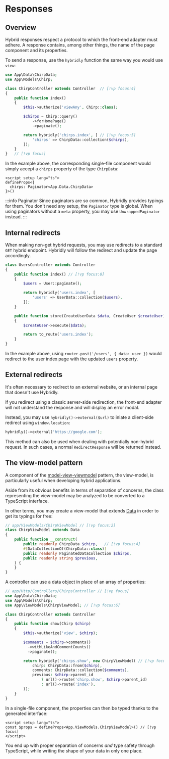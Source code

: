 # Responses

## Overview

Hybrid responses respect a protocol to which the front-end adapter must adhere. A response contains, among other things, the name of the page component and its properties.

To send a response, use the `hybridly` function the same way you would use `view`:

```php
use App\Data\ChirpData;
use App\Models\Chirp;

class ChirpController extends Controller  // [!vp focus:4]
{
    public function index()
    {
        $this->authorize('viewAny', Chirp::class);

        $chirps = Chirp::query()
            ->forHomePage()
            ->paginate();

        return hybridly('chirps.index', [ // [!vp focus:5]
            'chirps' => ChirpData::collection($chirps),
        ]);
    }
}   // [!vp focus]
```

In the example above, the corresponding single-file component would simply accept a `chirps` property of the type `ChirpData`:

```vue
<script setup lang="ts">
defineProps<{
  chirps: Paginator<App.Data.ChirpData>
}>()
```

:::info Paginator
Since paginators are so common, Hybridly provides typings for them. You don't need any setup, the `Paginator` type is global. When using paginators without a `meta` property, you may use `UnwrappedPaginator` instead.
:::

## Internal redirects

When making non-get hybrid requests, you may use redirects to a standard `GET` hybrid endpoint. Hybridly will follow the redirect and update the page accordingly.

```php
class UsersController extends Controller
{
    public function index() // [!vp focus:8]
    {
        $users = User::paginate();

        return hybridly('users.index', [
            'users' => UserData::collection($users),
        ]);
    }

    public function store(CreateUserData $data, CreateUser $createUser) // [!vp focus:6]
    {
        $createUser->execute($data);

        return to_route('users.index');
    }
}
```

In the example above, using `router.post('/users', { data: user })` would redirect to the user index page with the updated `users` property.

## External redirects

It's often necessary to redirect to an external website, or an internal page that doesn't use Hybridly.

If you redirect using a classic server-side redirection, the front-end adapter will not understand the response and will display an error modal. 

Instead, you may use `hybridly()->external($url)` to iniate a client-side redirect using `window.location`:

```php
hybridly()->external('https://google.com');
```

This method can also be used when dealing with potentially non-hybrid request. In such cases, a normal `RedirectResponse` will be returned instead.


## The view-model pattern

A component of the [model-view-viewmodel](https://en.wikipedia.org/wiki/Model%E2%80%93view%E2%80%93viewmodel) pattern, the view-model, is particularly useful when developing hybrid applications.

Aside from its obvious benefits in terms of separation of concerns, the class representing the view-model may be analyzed to be converted to a TypeScript interface.

In other terms, you may create a view-model that extends [Data](https://github.com/spatie/laravel-data) in order to get its typings for free:

```php
// app/ViewModels/ChirpViewModel // [!vp focus:2]
class ChirpViewModel extends Data
{
    public function __construct(
        public readonly ChirpData $chirp,   // [!vp focus:4]
        #[DataCollectionOf(ChirpData::class)]
        public readonly PaginatedDataCollection $chirps,
        public readonly string $previous,
    ) {
    }
}
```

A controller can use a data object in place of an array of properties:

```php
// app/Http/Controllers/ChirpsController // [!vp focus]
use App\Data\ChirpData;
use App\Models\Chirp;
use App\ViewModels\ChirpViewModel; // [!vp focus:6]

class ChirpController extends Controller
{
    public function show(Chirp $chirp) 
    {
        $this->authorize('view', $chirp);

        $comments = $chirp->comments()
          ->withLikeAndCommentCounts()
          ->paginate();

        return hybridly('chirps.show', new ChirpViewModel( // [!vp focus:9]
            chirp: ChirpData::from($chirp),
            comments: ChirpData::collection($comments),
            previous: $chirp->parent_id
                ? url()->route('chirp.show', $chirp->parent_id)
                : url()->route('index'),
        ));
    }
}

```

In a single-file component, the properties can then be typed thanks to the generated interface:

```vue
<script setup lang="ts">
const $props = defineProps<App.ViewModels.ChirpViewModel>() // [!vp focus]
</script>
```

You end up with proper separation of concerns *and* type safety through TypeScript, while writing the shape of your data in only one place.
